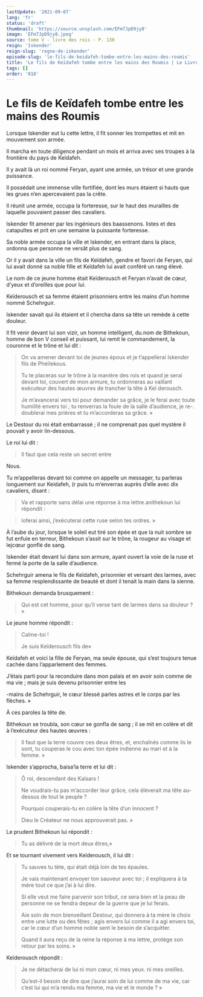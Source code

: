 ```yaml
---
lastUpdate: '2021-09-07'
lang: 'fr'
status: 'draft'
thumbnail: 'https://source.unsplash.com/EFm7JpD9jy8'
image: 'EFm7JpD9jy8.jpeg'
source: tome V - livre des rois - P. 130
reign: 'Iskender'
reign-slug: 'regne-de-iskender'
episode-slug: 'le-fils-de-keidafeh-tombe-entre-les-mains-des-roumis'
title: 'Le fils de Keïdafeh tombe entre les mains des Roumis | Le Livre des Rois | Shâhnâmeh'
tags: []
order: '018'
---
```


<!-- LTeX: language=fr -->

# Le fils de Keïdafeh tombe entre les mains des Roumis

Lorsque Iskender eut lu cette lettre, il fit sonner les trompettes et mit en mouvement son armée.

Il marcha en toute diligence pendant un mois et arriva avec ses troupes à la frontière du pays de Keïdafeh.

Il y avait là un roi nommé Feryan, ayant une armée, un trésor et une grande puissance.

Il possédait une immense ville fortifiée, dont les murs étaient si hauts que les grues n’en apercevaient pas la crête.

Il réunit une armée, occupa la forteresse, sur le haut des murailles de laquelle pouvaient passer des cavaliers.

Iskender fit amener par les ingénieurs des baassenons. listes et des catapultes et prit en une semaine la puissante forteresse.

Sa noble armée occupa la ville et Iskender, en entrant dans la place, ordonna que personne ne versât plus de sang.

Or il y avait dans la ville un fils de Keïdafeh, gendre et favori de Feryan, qui lui avait donné sa noble fille et Keïdafeh lui avait conféré un rang élevé.

Le nom de ce jeune homme était Keïderousch et Feryan n’avait de cœur, d’yeux et d’oreilles que pour lui.

Keïderousch et sa femme étaient prisonniers entre les mains d’un homme nommé Schehrguir.

Iskender savait qui ils étaient et il chercha dans sa tête un remède à cette douleur.

Il fit venir devant lui son vizir, un homme intelligent, du.nom de Bithekoun, homme de bon V conseil et puissant, lui remit le commandement, la couronne et le trône et lui dit :

> On va amener devant toi de jeunes époux et je t’appellerai Iskender fils de Pheïlekous.
>
> Tu te placeras sur le trône à la manière des rois et quand je serai devant toi, couvert de mon armure, tu ordonneras au vaillant exécuteur des hautes œuvres de trancher la tête à Keï derousch.
>
> Je m’avancerai vers toi pour demander sa grâce, je le ferai avec toute humilité envers toi ; tu renverras la foule de la salle d’audience, je re-. doublerai mes prières et tu m’accorderas sa grâce. »

Le Destour du roi était embarrassé ; il ne comprenait pas quel mystère il pouvait y avoir lin-dessous.

Le roi lui dit :

> Il faut que cela reste un secret entre

Nous.

Tu m’appelleras devant toi comme on appelle un messager, tu parleras longuement sur Keidafeh, (r puis tu m’enverras auprès d’elle avec dix cavaliers, disant :

> Va et rapporte sans délai une réponse à ma lettre.anithekoun lui répondit :

> loferai ainsi, j’exécuterai cette ruse selon tes ordres. »

À l’aube du jour, lorsque le soleil eut tiré son épée et que la nuit sombre se fut enfuie en terreur, Bithekoun s’assit sur le trône, la rougeur au visage et lejcœur gonflé de sang.

Iskender était devant lui dans son armure, ayant ouvert la voie de la ruse et fermé la porte de la salle d’audience.

Schehrguir amena le fils de Keïdafeh, prisonnier et versant des larmes, avec sa femme resplendissante de beauté et dont il tenait la main dans la sienne.

Bithekoun demanda brusquement :

> Qui est cet homme, pour qu’il verse tant de larmes dans sa douleur ? »

Le jeune homme répondit :

> Calme-toi !
>
> Je suis Keïderousch fils de»

Keïdafeh et voici la fille de Feryan, ma seule épouse, qui s’est toujours tenue cachée dans l’apparlement des femmes.

J’étais parti pour la reconduire dans mon palais et en avoir soin comme de ma vie ; mais je suis devenu prisonnier entre les

-mains de Schehrguir, le cœur blessé parles astres et le corps par les flèches. »

À ces paroles la tête de.

Bithekoun se troubla, son cœur se gonfla de sang ; il se mit en colère et dit à l’exécuteur des hautes œuvres :

> Il faut que la terre couvre ces deux êtres, et, enchaînés comme ils le sont, tu couperas le cou avec ton épée indienne au mari et à la femme. »

Iskender s’approcha, baisa’la terre et lui dit :

> Ô roi, descendant des Kaïsars !
>
> Ne voudrais-tu pas m’accorder leur grâce, cela élèverait ma tête au-dessus de tout le peuple ?
>
> Pourquoi couperais-tu en colère la tête d’un innocent ?
>
> Dieu le Créateur ne nous approuverait pas. »

Le prudent Bithekoun lui répondit :

> Tu as délivré de la mort deux êtres,»

Et se tournant vivement vers Keïderousch, il lui dit :

> Tu sauves tu tète, qui était déjà loin de tes épaules.
>
> Je vais maintenant envoyer ton sauveur avec toi ; il expliquera à ta mère tout ce que j’ai à lui dire.
>
> Si elle veut me faire parvenir son tribut, ce sera bien et la peau de personne ne se fendra depeur de la guerre que je lui ferais.
>
> Aie soin de mon bienveillant Destour, qui donnera à ta mère le choix entre une lutte ou des fêtes ; agis envers lui comme il a agi envers toi, car le cœur d’un homme noble sent le besoin de s’acquitter.
>
> Quand il aura reçu de la reine la réponse à ma lettre, protège son retour par les soins. »

Keïderousch répondit :

> Je ne détacherai de lui ni mon cœur, ni mes yeux. ni mes oreilles.
>
> Qu’est-il besoin de dire que j’aurai soin de lui comme de ma vie, car c’est lui qui m’a rendu ma femme, ma vie et le monde ? »
